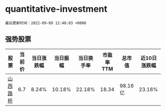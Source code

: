 # quantitative-investment

`最后更新时间：2022-09-09 12:48:03 +0800`

## 强势股票

|股票|当前价|当日涨跌幅|当日振幅|当日换手率|市盈率TTM|总市值|近10日涨跌幅|
|----|----|----|----|----|----|----|----|
|[山西路桥](https://xueqiu.com/S/SZ000755)|6.7|8.24%|10.18%|22.18%|18.34|98.16亿|23.16%|
